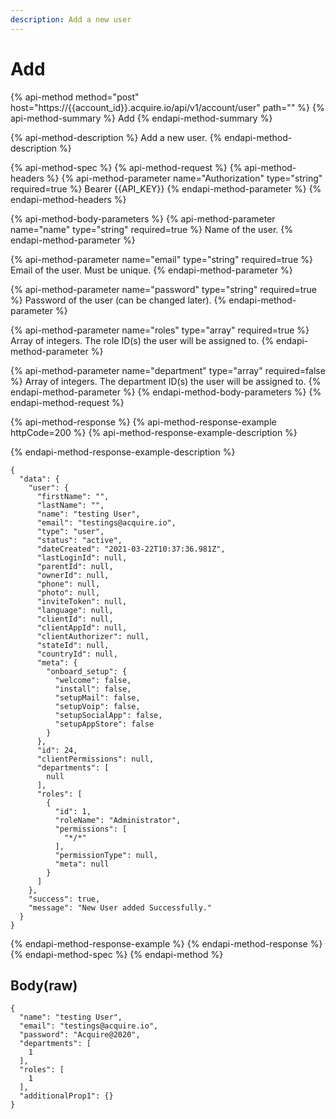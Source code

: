 ```yaml
---
description: Add a new user
---
```


# Add

{% api-method method="post" host="https://{{account\_id}}.acquire.io/api/v1/account/user" path="" %}
{% api-method-summary %}
Add
{% endapi-method-summary %}

{% api-method-description %}
Add a new user. 
{% endapi-method-description %}

{% api-method-spec %}
{% api-method-request %}
{% api-method-headers %}
{% api-method-parameter name="Authorization" type="string" required=true %}
Bearer {{API\_KEY}}
{% endapi-method-parameter %}
{% endapi-method-headers %}

{% api-method-body-parameters %}
{% api-method-parameter name="name" type="string" required=true %}
Name of the user.
{% endapi-method-parameter %}

{% api-method-parameter name="email" type="string" required=true %}
Email of the user. Must be unique.
{% endapi-method-parameter %}

{% api-method-parameter name="password" type="string" required=true %}
Password of the user \(can be changed later\).
{% endapi-method-parameter %}

{% api-method-parameter name="roles" type="array" required=true %}
Array of integers. The role ID\(s\) the user will be assigned to. 
{% endapi-method-parameter %}

{% api-method-parameter name="department" type="array" required=false %}
Array of integers. The department ID\(s\) the user will be assigned to. 
{% endapi-method-parameter %}
{% endapi-method-body-parameters %}
{% endapi-method-request %}

{% api-method-response %}
{% api-method-response-example httpCode=200 %}
{% api-method-response-example-description %}

{% endapi-method-response-example-description %}

```
{
  "data": {
    "user": {
      "firstName": "",
      "lastName": "",
      "name": "testing User",
      "email": "testings@acquire.io",
      "type": "user",
      "status": "active",
      "dateCreated": "2021-03-22T10:37:36.981Z",
      "lastLoginId": null,
      "parentId": null,
      "ownerId": null,
      "phone": null,
      "photo": null,
      "inviteToken": null,
      "language": null,
      "clientId": null,
      "clientAppId": null,
      "clientAuthorizer": null,
      "stateId": null,
      "countryId": null,
      "meta": {
        "onboard_setup": {
          "welcome": false,
          "install": false,
          "setupMail": false,
          "setupVoip": false,
          "setupSocialApp": false,
          "setupAppStore": false
        }
      },
      "id": 24,
      "clientPermissions": null,
      "departments": [
        null
      ],
      "roles": [
        {
          "id": 1,
          "roleName": "Administrator",
          "permissions": [
            "*/*"
          ],
          "permissionType": null,
          "meta": null
        }
      ]
    },
    "success": true,
    "message": "New User added Successfully."
  }
}
```
{% endapi-method-response-example %}
{% endapi-method-response %}
{% endapi-method-spec %}
{% endapi-method %}

## Body\(raw\)

```text
{
  "name": "testing User",
  "email": "testings@acquire.io",
  "password": "Acquire@2020",
  "departments": [
    1
  ],
  "roles": [
    1
  ],
  "additionalProp1": {}
}
```

